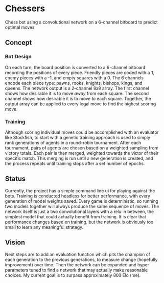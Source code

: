 # Chessers

Chess bot using a convolutional network on a 6-channel bitboard to predict optimal moves  

## Concept

### Bot Design
On each turn, the board position is converted to a 6-channel bitboard recording the positions of every piece. 
Friendly pieces are coded with a 1, enemy pieces with a -1, and empty squares with a 0. 
The 6 channels encode each piece type: pawns, rooks, knights, bishops, kings, and queens. 
The network output is a 2-channel 8x8 array. The first channel shows how desirable it is to move _away_ from each square. 
The second channel shows how desirable it is to move _to_ each square. 
Together, the output array can be applied to every legal move to find the highest scoring move.  

### Training
Although scoring individual moves could be accomplished with an evaluator like Stockfish, to start with a genetic training approach is used to simply rank generations of agents in a round-robin tournament.
After each tournament, pairs of agents are chosen based on a weighted sampling from victory totals. Each pair is then merged, weighted towards the victor of their specific match.
This merging is run until a new generation is created, and the process repeats until training stops after a set number of epochs.

## Status
Currently, the project has a simple command line ui for playing against the bots. Training is conducted headless for better performance, with every generation of model weights saved.
Every game is deterministic, so running two models together will always produce the same sequence of moves. 
The network itself is just a two convolutional layers with a relu in between, the simplest model that could actually benefit from training. 
It is clear that performance changes based on training, but the network is obviously too small to learn any meaningful strategy.

## Vision
Next steps are to add an evaluation function which pits the champion of each generation to the previous generations, to measure change (hopefully improvement) over time. 
Then the network can be expanded and hyper parameters tuned to find a network that may actually make reasonable choices. 
My current goal is to surpass approximately 800 Elo (me).
